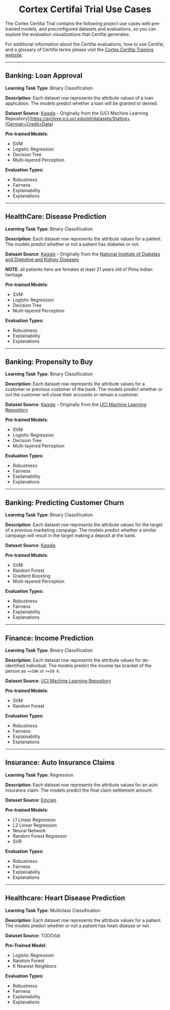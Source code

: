 
<center> <h1>Cortex Certifai Trial Use Cases </h1> </center>

The Cortex Certifai Trial contains the following project use cases with pre-trained models, and preconfigured datasets and evaluations, so you can explore the evaluation visualizations that Certifai generates.

For additional information about the Certifai evaluations, how to use Certifai, and a glossary of Certifai terms please visit the [Cortex Certifai Training website](https://info.cognitivescale.com/cortex-certifai-training).

---

## <b>Banking: Loan Approval</b>

**Learning Task Type**: Binary Classification

**Description**: Each dataset row represents the attribute values of a loan application. The models predict whether a loan will be granted or denied.

**Dataset Source**: [Kaggle](https://www.kaggle.com/uciml/german-credit) - Originally from the [UCI Machine Learning Repository](https://archive.ics.uci.edu/ml/datasets/Statlog+(German+Credit+Data)

**Pre-trained Models**:

  - SVM
  - Logistic Regression
  - Decision Tree
  - Multi-layered Perception

**Evaluation Types**:

  - Robustness
  - Fairness
  - Explainability
  - Explanations

---

## <b>HealthCare: Disease Prediction</b>

**Learning Task Type**: Binary Classification

**Description**: Each dataset row represents the attribute values for a patient. The models predict whether or not a patient has diabetes or not.

**Dataset Source**: [Kaggle](https://www.kaggle.com/uciml/pima-indians-diabetes-database) - Originally from the [National Institute of Diabetes and Digestive and Kidney Diseases](https://www.niddk.nih.gov/)

  **NOTE**: all patients here are females at least 21 years old of Pima Indian heritage

**Pre-trained Models**:

  - SVM
  - Logistic Regression
  - Decision Tree
  - Multi-layered Perception

**Evaluation Types**:

  - Robustness
  - Explainability
  - Explanations

---

## <b>Banking: Propensity to Buy</b>

**Learning Task Type**: Binary Classification

**Description**: Each dataset row represents the attribute values for a customer or previous customer of the bank. The models predict whether or not the customer will close their accounts or remain a customer.

**Dataset Source**: [Kaggle](https://www.kaggle.com/janiobachmann/bank-marketing-dataset) - Originally from the [UCI Machine Learning Repository](http://archive.ics.uci.edu/ml/datasets/Bank+Marketing)

**Pre-trained Models**:

  - SVM
  - Logistic Regression
  - Decision Tree
  - Multi-layered Perception

**Evaluation Types**:

  - Robustness
  - Fairness
  - Explainability
  - Explanations

---

## <b>Banking: Predicting Customer Churn</b>

**Learning Task Type**: Binary Classification

**Description**: Each dataset row represents the attribute values for the target of a previous marketing campaign. The models predict whether a similar campaign will result in the target making a deposit at the bank.

**Dataset Source**: [Kaggle](https://www.kaggle.com/adammaus/predicting-churn-for-bank-customers)

**Pre-trained Models**:

  - SVM
  - Random Forest
  - Gradient Boosting
  - Multi-layered Perception

**Evaluation Types**:

  - Robustness
  - Fairness
  - Explainability
  - Explanations

---

## <b>Finance: Income Prediction</b>

**Learning Task Type**: Binary Classification

**Description**: Each dataset row represents the attribute values for de-identified individual. The models predict the income tax bracket of the person as `<=50K` or `>=50 K`.

**Dataset Source**: [UCI Machine Learning Repository](https://archive.ics.uci.edu/ml/datasets/census+income)

**Pre-trained Models**:

  - SVM
  - Random Forest

**Evaluation Types**:

  - Robustness
  - Fairness
  - Explainability
  - Explanations

---

## <b>Insurance: Auto Insurance Claims</b>

**Learning Task Type**: Regression

**Description**: Each dataset row represents the attribute values for an auto insurance claim. The models predict the final claim settlement amount.

**Dataset Source**: [Emcien](https://www.sixtusdakurah.com/resources/The_Application_of_Regularization_in_Modelling_Insurance_Claims.pdf)

**Pre-trained Models**:

  - L1 Linear Regression
  - L2 Linear Regression
  - Neural Network
  - Random Forest Regressor
  - SVR

**Evaluation Types**:

  - Robustness
  - Fairness
  - Explainability
  - Explanations

---

## <b>Healthcare: Heart Disease Prediction</b>

**Learning Task Type**: Multiclass Classification

**Description**: Each dataset row represents the attribute values for a patient. The models predict whether or not a patient has heart disease or not.

**Dataset Source**: TODO(la)

**Pre-Trained Model**:

  - Logistic Regression
  - Random Forest
  - K Nearest Neighbors

**Evaluation Types**:

  - Robustness
  - Fairness
  - Explainability
  - Explanations


